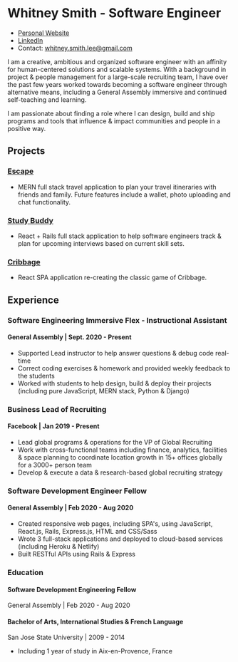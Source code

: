 # Whitney Smith - Software Engineer
- [Personal Website](whitneysmith.dev)
- [LinkedIn](https://www.linkedin.com/in/whitneyleesmith/)
- Contact: whitney.smith.lee@gmail.com

I am a creative, ambitious and organized software engineer with an affinity for human-centered solutions and scalable systems. With a background in project & people management for a large-scale recruiting team, I have over the past few years worked towards becoming a software engineer through alternative means, including a General Assembly immersive and continued self-teaching and learning. 

I am passionate about finding a role where I can design, build and ship programs and tools that influence & impact communities and people in a positive way.

## Projects
### [Escape](https://github.com/PlinytheYounger/travel-client)
- MERN full stack travel application to plan your travel itineraries with friends and family. Future features include a wallet, photo uploading and chat functionality.

### [Study Buddy](https://github.com/PlinytheYounger/study_buddy_frontend)
- React + Rails full stack application to help software engineers track & plan for upcoming interviews based on current skill sets.

### [Cribbage](https://github.com/PlinytheYounger/Cribbage)
- React SPA application re-creating the classic game of Cribbage.

## Experience

### Software Engineering Immersive Flex - Instructional Assistant
#### General Assembly | Sept. 2020 - Present
- Supported Lead instructor to help answer questions & debug code real-time
- Correct coding exercises & homework and provided weekly feedback to the students
- Worked with students to help design, build & deploy their projects (including pure JavaScript, MERN stack, Python & Django)

### Business Lead of Recruiting
#### Facebook | Jan 2019 - Present
- Lead global programs & operations for the VP of Global Recruiting
- Work with cross-functional teams including finance, analytics, facilities & space planning to coordinate location growth in 15+ offices globally for a 3000+ person team
- Develop & execute a data & research-based global recruiting strategy

### Software Development Engineer Fellow
#### General Assembly | Feb 2020 - Aug 2020
- Created responsive web pages, including SPA's, using JavaScript, React.js, Rails, Express.js, HTML and CSS/Sass
- Wrote 3 full-stack applications and deployed to cloud-based services (including Heroku & Netlify)
- Built RESTful APIs using Rails & Express

### Education
#### Software Development Engineering Fellow
General Assembly | Feb 2020 - Aug 2020

#### Bachelor of Arts, International Studies & French Language
San Jose State University | 2009 - 2014
- Including 1 year of study in Aix-en-Provence, France

